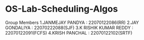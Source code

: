 # OS-Lab-Scheduling-Algos

Group Members
1.JANMEJAY PANDYA : 22070122086(RR)
2.JAY GONDALIYA : 22070222088(SJF)
3.K RISHIK KUMAR REDDY : 22070122091(FCFS)
4.KRISH PANCHAL : 22070122102(SRTF)
